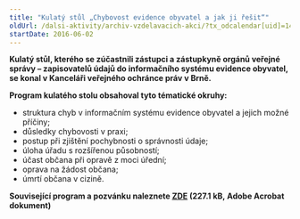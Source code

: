 ```yaml
---
title: "Kulatý stůl „Chybovost evidence obyvatel a jak ji řešit“"
oldUrl: /dalsi-aktivity/archiv-vzdelavacich-akci/?tx_odcalendar[uid]=146&cHash=9b028ad867ba59b66f51c0902b9c162a
startDate: 2016-06-02
---
```


<p><b>Kulatý stůl, kterého se zúčastnili zástupci a zástupkyně orgánů veřejné správy – zapisovatelů údajů do informačního systému evidence obyvatel, se konal v Kanceláři veřejného ochránce práv v Brně.</b></p>
<p><b>Program kulatého stolu obsahoval tyto tématické okruhy:</b></p>
<p></p><ul><li>struktura chyb v informačním systému evidence obyvatel a jejich možné příčiny;</li><li>důsledky chybovosti v praxi;</li><li>postup při zjištění pochybnosti o správnosti údaje;</li><li>úloha úřadu s rozšířenou působností;</li><li>účast občana při opravě z moci úřední;</li><li>oprava na žádost občana;</li><li>úmrtí občana v cizině.</li></ul><p><b>Související program a pozvánku naleznete <a href="/uploads-import/projekt_ESF/ARCHIV_2016/KULATE_STOLY_ARCHIV/06_02_Chybovost_evidence_obyvatel_a_jak_ji_resit__pozvanka_zmena.pdf" target="_blank">ZDE</a> (227.1 kB, Adobe Acrobat dokument)</b></p>
<p></p>
